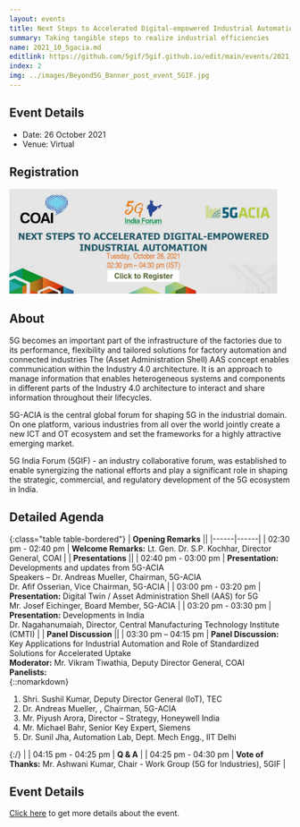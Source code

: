 ```yaml
---
layout: events
title: Next Steps to Accelerated Digital-empowered Industrial Automation
summary: Taking tangible steps to realize industrial efficiencies
name: 2021_10_5gacia.md
editlink: https://github.com/5gif/5gif.github.io/edit/main/events/2021_oct_5gacia.html
index: 2
img: ../images/Beyond5G_Banner_post_event_5GIF.jpg
---
```


## Event Details

- Date: 26 October 2021
- Venue: Virtual

## Registration

<a href="https://bit.ly/3ASd5kj"><img src="/img/Banner_Industrial_automation_5GACIA_pre_event_register.jpg" alt="Register for the Event" style="width:50vw;"/></a>

## About

5G becomes an important part of the infrastructure of the factories due to its performance, flexibility and tailored solutions for factory automation and connected industries The (Asset Administration Shell) AAS concept enables communication within the Industry 4.0 architecture. It is an approach to manage information that enables heterogeneous systems and components in different parts of the Industry 4.0 architecture to interact and share information throughout their lifecycles.

5G-ACIA is the central global forum for shaping 5G in the industrial domain. On one platform, various industries from all over the world jointly create a new ICT and OT ecosystem and set the frameworks for a highly attractive emerging market.

5G India Forum (5GIF) - an industry collaborative forum, was established to enable synergizing the national efforts and play a significant role in shaping the strategic, commercial, and regulatory development of the 5G ecosystem in India.

## Detailed Agenda

{:class="table table-bordered"}
| **Opening Remarks** ||
|------|------|
| 02:30 pm - 02:40 pm | **Welcome Remarks:** Lt. Gen. Dr. S.P. Kochhar, Director General, COAI |
| **Presentations** ||
| 02:40 pm - 03:00 pm | **Presentation:** Developments and updates from 5G-ACIA <br /> Speakers – Dr. Andreas Mueller, Chairman, 5G-ACIA <br /> Dr. Afif Osserian, Vice Chairman, 5G-ACIA |
| 03:00 pm - 03:20 pm | **Presentation:** Digital Twin / Asset Administration Shell (AAS) for 5G <br /> Mr. Josef Eichinger, Board Member, 5G-ACIA |
| 03:20 pm - 03:30 pm | **Presentation:** Developments in India <br /> Dr. Nagahanumaiah, Director, Central Manufacturing Technology Institute (CMTI) |
| **Panel Discussion** ||
| 03:30 pm – 04:15 pm | **Panel Discussion:** Key Applications for Industrial Automation and Role of Standardized Solutions for Accelerated Uptake <br /> **Moderator:** Mr. Vikram Tiwathia, Deputy Director General, COAI <br /> **Panelists:** <br /> {::nomarkdown} <ol> <li> Shri. Sushil Kumar, Deputy Director General (IoT), TEC </li> <li> Dr. Andreas Mueller, , Chairman, 5G-ACIA </li> <li> Mr. Piyush Arora, Director – Strategy, Honeywell India </li> <li> Mr. Michael Bahr, Senior Key Expert, Siemens </li> <li> Dr. Sunil Jha, Automation Lab, Dept. Mech Engg., IIT Delhi </li> </ol>{:/} |
| 04:15 pm - 04:25 pm | **Q & A** |
| 04:25 pm - 04:30 pm | **Vote of Thanks:** Mr. Ashwani Kumar, Chair - Work Group (5G for Industries), 5GIF |

## Event Details

<a href="/files/event_2021_10_5gacia/Flyer%20-%20COAI%205GIF%205G%20ACIA%20Event%20on%20October%2026%202021.pdf">Click here</a> to get more details about the event.
